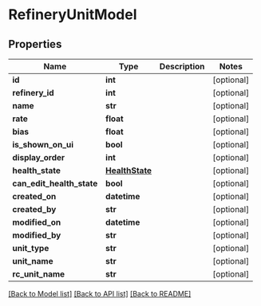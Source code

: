 # RefineryUnitModel

## Properties
Name | Type | Description | Notes
------------ | ------------- | ------------- | -------------
**id** | **int** |  | [optional] 
**refinery_id** | **int** |  | [optional] 
**name** | **str** |  | [optional] 
**rate** | **float** |  | [optional] 
**bias** | **float** |  | [optional] 
**is_shown_on_ui** | **bool** |  | [optional] 
**display_order** | **int** |  | [optional] 
**health_state** | [**HealthState**](HealthState.md) |  | [optional] 
**can_edit_health_state** | **bool** |  | [optional] 
**created_on** | **datetime** |  | [optional] 
**created_by** | **str** |  | [optional] 
**modified_on** | **datetime** |  | [optional] 
**modified_by** | **str** |  | [optional] 
**unit_type** | **str** |  | [optional] 
**unit_name** | **str** |  | [optional] 
**rc_unit_name** | **str** |  | [optional] 

[[Back to Model list]](../README.md#documentation-for-models) [[Back to API list]](../README.md#documentation-for-api-endpoints) [[Back to README]](../README.md)

